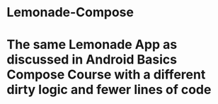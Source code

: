 # Lemonade-Compose

# The same Lemonade App as discussed in Android Basics Compose Course with a different dirty logic and fewer lines of code
